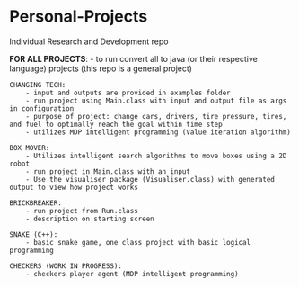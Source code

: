# Personal-Projects
Individual Research and Development repo

****FOR ALL PROJECTS****: 
	- to run convert all to java (or their respective language) projects (this repo is a general project)
	
	CHANGING TECH:
		- input and outputs are provided in examples folder
		- run project using Main.class with input and output file as args in configuration
		- purpose of project: change cars, drivers, tire pressure, tires, and fuel to optimally reach the goal within time step
		- utilizes MDP intelligent programming (Value iteration algorithm)
		
	BOX MOVER:
		- Utilizes intelligent search algorithms to move boxes using a 2D robot
		- run project in Main.class with an input
		- Use the visualiser package (Visualiser.class) with generated output to view how project works 
		
	BRICKBREAKER:
		- run project from Run.class
		- description on starting screen
		
	SNAKE (C++):
		- basic snake game, one class project with basic logical programming
		
	CHECKERS (WORK IN PROGRESS):
		- checkers player agent (MDP intelligent programming)
		